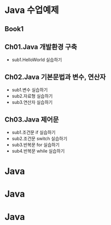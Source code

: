 # Java 수업예제

## Book1
## Ch01.Java 개발환경 구축
 - sub1.HelloWorld 실습하기

## Ch02.Java 기본문법과 변수, 연산자
 - sub1.변수 실습하기
 - sub2.자료형 실습하기
 - sub3.연산자 실습하기
 
## Ch03.Java 제어문
 - sub1.조건문 if 실습하기
 - sub2.조건문 switch 실습하기
 - sub3.반복문 for 실습하기
 - sub4.반복문 while 실습하기 
# Java
# Java
# Java
